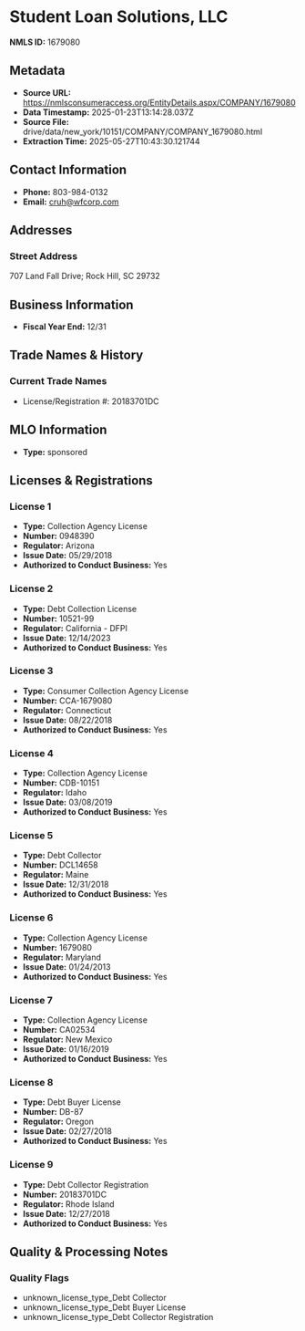 # Student Loan Solutions, LLC

**NMLS ID:** 1679080

## Metadata
- **Source URL:** https://nmlsconsumeraccess.org/EntityDetails.aspx/COMPANY/1679080
- **Data Timestamp:** 2025-01-23T13:14:28.037Z
- **Source File:** drive/data/new_york/10151/COMPANY/COMPANY_1679080.html
- **Extraction Time:** 2025-05-27T10:43:30.121744

## Contact Information
- **Phone:** 803-984-0132
- **Email:** cruh@wfcorp.com

## Addresses
### Street Address
707 Land Fall Drive; Rock Hill, SC 29732

## Business Information
- **Fiscal Year End:** 12/31

## Trade Names & History
### Current Trade Names
- License/Registration #: 20183701DC

## MLO Information
- **Type:** sponsored

## Licenses & Registrations

### License 1
- **Type:** Collection Agency License
- **Number:** 0948390
- **Regulator:** Arizona
- **Issue Date:** 05/29/2018
- **Authorized to Conduct Business:** Yes

### License 2
- **Type:** Debt Collection License
- **Number:** 10521-99
- **Regulator:** California - DFPI
- **Issue Date:** 12/14/2023
- **Authorized to Conduct Business:** Yes

### License 3
- **Type:** Consumer Collection Agency License
- **Number:** CCA-1679080
- **Regulator:** Connecticut
- **Issue Date:** 08/22/2018
- **Authorized to Conduct Business:** Yes

### License 4
- **Type:** Collection Agency License
- **Number:** CDB-10151
- **Regulator:** Idaho
- **Issue Date:** 03/08/2019
- **Authorized to Conduct Business:** Yes

### License 5
- **Type:** Debt Collector
- **Number:** DCL14658
- **Regulator:** Maine
- **Issue Date:** 12/31/2018
- **Authorized to Conduct Business:** Yes

### License 6
- **Type:** Collection Agency License
- **Number:** 1679080
- **Regulator:** Maryland
- **Issue Date:** 01/24/2013
- **Authorized to Conduct Business:** Yes

### License 7
- **Type:** Collection Agency License
- **Number:** CA02534
- **Regulator:** New Mexico
- **Issue Date:** 01/16/2019
- **Authorized to Conduct Business:** Yes

### License 8
- **Type:** Debt Buyer License
- **Number:** DB-87
- **Regulator:** Oregon
- **Issue Date:** 02/27/2018
- **Authorized to Conduct Business:** Yes

### License 9
- **Type:** Debt Collector Registration
- **Number:** 20183701DC
- **Regulator:** Rhode Island
- **Issue Date:** 12/27/2018
- **Authorized to Conduct Business:** Yes

## Quality & Processing Notes
### Quality Flags
- unknown_license_type_Debt Collector
- unknown_license_type_Debt Buyer License
- unknown_license_type_Debt Collector Registration
